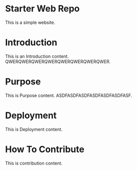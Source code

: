 # Starter Web Repo

This is a simple website. 

# Introduction

This is an Introduction content.
QWERQWERQWERQWERQWERQWERQWERQWER.

# Purpose

This is Purpose content.
ASDFASDFASDFASDFASDFASDFASF.

# Deployment

This is Deployment content.

# How To Contribute

This is contribution content.